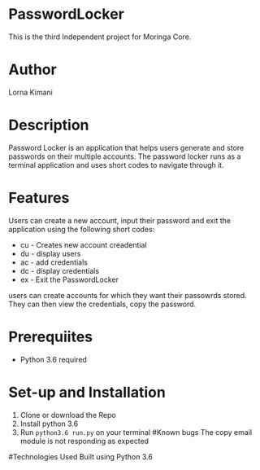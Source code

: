 # PasswordLocker
This is the third Independent project for Moringa Core.

# Author

Lorna Kimani

# Description
Password Locker is an application that helps users generate and store passwords on their multiple accounts. The password locker runs as a terminal application and uses short codes to navigate through it.

# Features

Users can create a new account, input their password and exit the application using the following short codes:

<ul>
<li>cu - Creates new account creadential</li>
<li>du - display users</li>
<li>ac - add credentials</li>
<li>dc - display credentials</li>
<li>ex - Exit the PasswordLocker</li>
</ul>

users can create accounts for which they want their passowrds stored. 
They can then view the credentials, copy the password. 

# Prerequiites

- Python 3.6 required

# Set-up and Installation

1. Clone or download the Repo
2. Install python 3.6
3. Run `python3.6 run.py` on your terminal
#Known bugs
The copy email module is not responding as expected

#Technologies Used
Built using Python 3.6